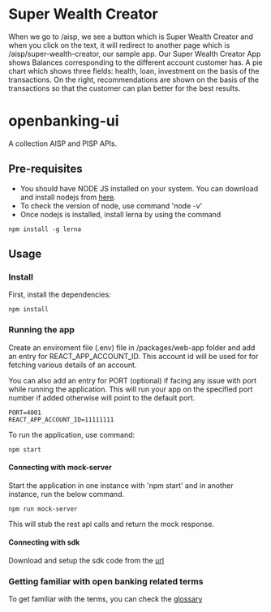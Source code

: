 Super Wealth Creator
==============

When we go to /aisp, we see a button which is Super Wealth Creator and when you click on the text, it will redirect to another page which is /aisp/super-wealth-creator,  our sample app.
Our Super Wealth Creator App shows Balances corresponding to the different account customer has.
A pie chart which shows three fields: health, loan, investment on the basis of the transactions.
On the right, recommendations are shown on the basis of the transactions so that the customer can plan better for the best results.


openbanking-ui
==============

A collection AISP and PISP APIs.

Pre-requisites
--------------

* You should have NODE JS installed on your system. You can download and install nodejs from [here](https://nodejs.org/en/download/).
* To check the version of node, use command 'node -v'
* Once nodejs is installed, install lerna by using the command

``` nowrap
npm install -g lerna
```

Usage
-----

### Install

First, install the dependencies:

``` nowrap
npm install
```

### Running the app

Create an enviroment file (.env) file in /packages/web-app folder and add an entry for REACT_APP_ACCOUNT_ID. This account id will be used for for fetching various details of an account.

You can also add an entry for PORT (optional) if facing any issue with port while running the application. This will run your app on the specified port number if added otherwise will point to the default port. 

``` nowrap
PORT=4001
REACT_APP_ACCOUNT_ID=11111111
```
To run the application, use command:

``` nowrap
npm start
```

#### Connecting with mock-server

Start the application in one instance with 'npm start' and in another instance, run the below command.

``` nowrap
npm run mock-server
```

This will stub the rest api calls and return the mock response.

#### Connecting with sdk

Download and setup the sdk code from the [url](https://github.com/HashApithon/openbanking-java-sdk)

### Getting familiar with open banking related terms

To get familiar with the terms, you can check the [glossary](https://bankofapis.com/glossary)